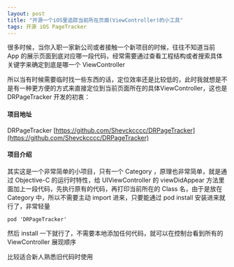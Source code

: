 ```yaml
---
layout: post
title: "开源一个iOS里追踪当前所在页面(ViewController)的小工具"
tags: 开源 iOS PageTracker
---
```


很多时候，当你入职一家新公司或者接触一个新项目的时候，往往不知道当前 App 的展示页面到底对应哪一段代码，经常需要通过查看工程结构或者搜索具体关键字来确定到底是哪一个 ViewController

所以当有时候需要临时找一些东西的话，定位效率还是比较低的，此时我就想是不是有一种更方便的方式来直接定位到当前页面所在的具体ViewController，这也是 DRPageTracker 开发的初衷：


#### 项目地址
DRPageTracker [https://github.com/Shevckcccc/DRPageTracker](https://github.com/Shevckcccc/DRPageTracker)


#### 项目介绍

其实这是一个非常简单的小项目，只有一个 Category ，原理也非常简单，就是通过 Objective-C 的运行时特性，给 UIViewController 的 viewDidAppear 方法里面加上一段代码，先执行原有的代码，再打印当前所在的 Class 名，由于是放在 Category 中，所以不需要主动 import 进来，只要能通过 pod install 安装进来就行了，非常轻量

```
pod 'DRPageTracker'
```

然后 install 一下就行了，不需要本地添加任何代码，就可以在控制台看到所有的 ViewController 展现顺序

比较适合新人熟悉旧代码时使用
